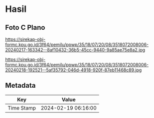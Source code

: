 # Hasil

## Foto C Plano

https://sirekap-obj-formc.kpu.go.id/3f64/pemilu/ppwp/35/18/07/20/08/3518072008006-20240217-163342--8af10432-36b5-45cc-9440-9a85ae75e8a2.jpg

https://sirekap-obj-formc.kpu.go.id/3f64/pemilu/ppwp/35/18/07/20/08/3518072008006-20240218-192521--5af35792-046d-4918-920f-87eb11468c89.jpg


## Metadata

| Key        | Value               |
| ---------- | ------------------- |
| Time Stamp | 2024-02-19 06:16:00 |



